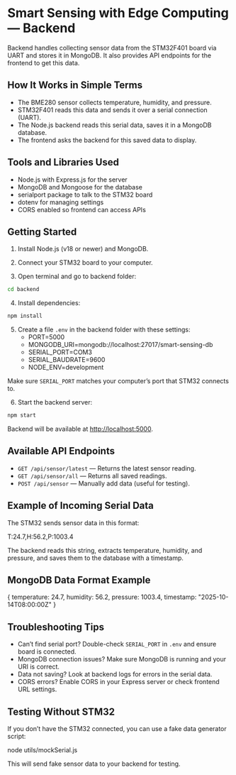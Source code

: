 # Smart Sensing with Edge Computing — Backend

Backend handles collecting sensor data from the STM32F401 board via UART and stores it in MongoDB. It also provides API endpoints for the frontend to get this data.


## How It Works in Simple Terms

- The BME280 sensor collects temperature, humidity, and pressure.
- STM32F401 reads this data and sends it over a serial connection (UART).
- The Node.js backend reads this serial data, saves it in a MongoDB database.
- The frontend asks the backend for this saved data to display.


## Tools and Libraries Used

- Node.js with Express.js for the server
- MongoDB and Mongoose for the database
- serialport package to talk to the STM32 board
- dotenv for managing settings
- CORS enabled so frontend can access APIs


## Getting Started

1. Install Node.js (v18 or newer) and MongoDB.

2. Connect your STM32 board to your computer.

3. Open terminal and go to backend folder:
```bash
cd backend
```
4. Install dependencies:
```bash
npm install
```
5. Create a file `.env` in the backend folder with these settings:
    - PORT=5000
    - MONGODB_URI=mongodb://localhost:27017/smart-sensing-db
    - SERIAL_PORT=COM3
    - SERIAL_BAUDRATE=9600
    - NODE_ENV=development
  
Make sure `SERIAL_PORT` matches your computer’s port that STM32 connects to.

6. Start the backend server:
```bash
npm start
```
Backend will be available at [http://localhost:5000](http://localhost:5000).


## Available API Endpoints

- `GET /api/sensor/latest` — Returns the latest sensor reading.
- `GET /api/sensor/all` — Returns all saved readings.
- `POST /api/sensor` — Manually add data (useful for testing).


## Example of Incoming Serial Data

The STM32 sends sensor data in this format:

T:24.7,H:56.2,P:1003.4

The backend reads this string, extracts temperature, humidity, and pressure, and saves them to the database with a timestamp.


## MongoDB Data Format Example

{
temperature: 24.7,
humidity: 56.2,
pressure: 1003.4,
timestamp: "2025-10-14T08:00:00Z"
}


## Troubleshooting Tips

- Can’t find serial port? Double-check `SERIAL_PORT` in `.env` and ensure board is connected.
- MongoDB connection issues? Make sure MongoDB is running and your URI is correct.
- Data not saving? Look at backend logs for errors in the serial data.
- CORS errors? Enable CORS in your Express server or check frontend URL settings.



## Testing Without STM32

If you don’t have the STM32 connected, you can use a fake data generator script:

node utils/mockSerial.js

This will send fake sensor data to your backend for testing.





